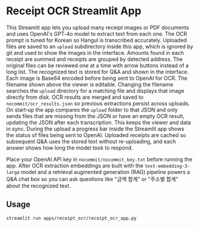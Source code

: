 # Receipt OCR Streamlit App

This Streamlit app lets you upload many receipt images or PDF documents and uses
OpenAI's GPT‑4o model to extract text from each one. The OCR prompt is tuned for
Korean so Hangul is transcribed accurately. Uploaded files are saved to an
`upload` subdirectory inside this app, which is ignored by git and used to show
the images in the interface. Amounts found in each receipt are summed and
receipts are grouped by detected address. The original files can be reviewed
one at a time with arrow buttons instead of a long list. The recognized text is
stored for Q&A and shown in the interface. Each image is Base64 encoded before
being sent to OpenAI for OCR. The filename shown above the viewer is editable.
Changing the filename searches the `upload` directory for a matching file and
displays that image directly from disk. OCR results are merged and saved to
`nocommit/ocr_results.json` so previous extractions persist across uploads. On
start‑up the app compares the `upload` folder to that JSON and only sends files
that are missing from the JSON or have an empty OCR result, updating the JSON
after each transcription. This keeps the viewer and data in sync. During the
upload a progress bar inside the Streamlit app
shows the status of files being sent to OpenAI.
Uploaded receipts are cached so subsequent Q&A uses the stored text without
re-uploading, and each answer shows how long the model took to respond.

Place your OpenAI API key in `nocommit/nocommit_key.txt` before running the app.
After OCR extraction embeddings are built with the `text-embedding-3-large` model
and a retrieval augmented generation (RAG) pipeline powers a Q&A chat box so you
can ask questions like "금액 합계" or "주소별 합계" about the recognized text.

## Usage
```
streamlit run apps/receipt_ocr/receipt_ocr_app.py
```
